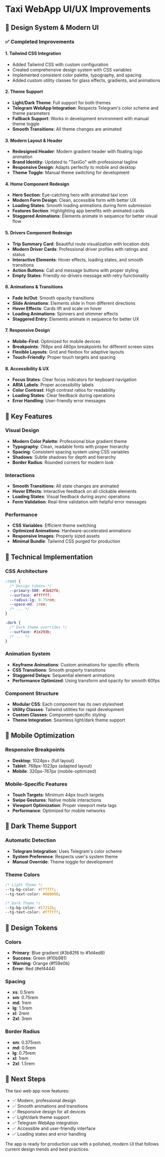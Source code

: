 # Taxi WebApp UI/UX Improvements

## 🎨 Design System & Modern UI

### ✅ Completed Improvements

#### 1. **Tailwind CSS Integration**
- Added Tailwind CSS with custom configuration
- Created comprehensive design system with CSS variables
- Implemented consistent color palette, typography, and spacing
- Added custom utility classes for glass effects, gradients, and animations

#### 2. **Theme Support**
- **Light/Dark Theme**: Full support for both themes
- **Telegram WebApp Integration**: Respects Telegram's color scheme and theme parameters
- **Fallback Support**: Works in development environment with manual theme toggle
- **Smooth Transitions**: All theme changes are animated

#### 3. **Modern Layout & Header**
- **Redesigned Header**: Modern gradient header with floating logo animation
- **Brand Identity**: Updated to "TaxiGo" with professional tagline
- **Responsive Design**: Adapts perfectly to mobile and desktop
- **Theme Toggle**: Manual theme switching for development

#### 4. **Home Component Redesign**
- **Hero Section**: Eye-catching hero with animated taxi icon
- **Modern Form Design**: Clean, accessible form with better UX
- **Loading States**: Smooth loading animations during form submission
- **Features Section**: Highlighting app benefits with animated cards
- **Staggered Animations**: Elements animate in sequence for better visual flow

#### 5. **Drivers Component Redesign**
- **Trip Summary Card**: Beautiful route visualization with location dots
- **Modern Driver Cards**: Professional driver profiles with ratings and status
- **Interactive Elements**: Hover effects, loading states, and smooth transitions
- **Action Buttons**: Call and message buttons with proper styling
- **Empty States**: Friendly no-drivers message with retry functionality

#### 6. **Animations & Transitions**
- **Fade In/Out**: Smooth opacity transitions
- **Slide Animations**: Elements slide in from different directions
- **Hover Effects**: Cards lift and scale on hover
- **Loading Animations**: Spinners and shimmer effects
- **Staggered Entry**: Elements animate in sequence for better UX

#### 7. **Responsive Design**
- **Mobile-First**: Optimized for mobile devices
- **Breakpoints**: 768px and 480px breakpoints for different screen sizes
- **Flexible Layouts**: Grid and flexbox for adaptive layouts
- **Touch-Friendly**: Proper touch targets and spacing

#### 8. **Accessibility & UX**
- **Focus States**: Clear focus indicators for keyboard navigation
- **ARIA Labels**: Proper accessibility labels
- **Color Contrast**: High contrast ratios for readability
- **Loading States**: Clear feedback during operations
- **Error Handling**: User-friendly error messages

## 🎯 Key Features

### Visual Design
- **Modern Color Palette**: Professional blue gradient theme
- **Typography**: Clean, readable fonts with proper hierarchy
- **Spacing**: Consistent spacing system using CSS variables
- **Shadows**: Subtle shadows for depth and hierarchy
- **Border Radius**: Rounded corners for modern look

### Interactions
- **Smooth Transitions**: All state changes are animated
- **Hover Effects**: Interactive feedback on all clickable elements
- **Loading States**: Visual feedback during async operations
- **Form Validation**: Real-time validation with helpful error messages

### Performance
- **CSS Variables**: Efficient theme switching
- **Optimized Animations**: Hardware-accelerated animations
- **Responsive Images**: Properly sized assets
- **Minimal Bundle**: Tailwind CSS purged for production

## 🚀 Technical Implementation

### CSS Architecture
```css
:root {
  /* Design tokens */
  --primary-500: #3b82f6;
  --surface: #ffffff;
  --radius-lg: 0.75rem;
  --space-md: 1rem;
  /* ... */
}

.dark {
  /* Dark theme overrides */
  --surface: #1e293b;
  /* ... */
}
```

### Animation System
- **Keyframe Animations**: Custom animations for specific effects
- **CSS Transitions**: Smooth property transitions
- **Staggered Delays**: Sequential element animations
- **Performance Optimized**: Using transform and opacity for smooth 60fps

### Component Structure
- **Modular CSS**: Each component has its own stylesheet
- **Utility Classes**: Tailwind utilities for rapid development
- **Custom Classes**: Component-specific styling
- **Theme Integration**: Seamless light/dark theme support

## 📱 Mobile Optimization

### Responsive Breakpoints
- **Desktop**: 1024px+ (full layout)
- **Tablet**: 768px-1023px (adapted layout)
- **Mobile**: 320px-767px (mobile-optimized)

### Mobile-Specific Features
- **Touch Targets**: Minimum 44px touch targets
- **Swipe Gestures**: Native mobile interactions
- **Viewport Optimization**: Proper viewport meta tags
- **Performance**: Optimized for mobile networks

## 🌙 Dark Theme Support

### Automatic Detection
- **Telegram Integration**: Uses Telegram's color scheme
- **System Preference**: Respects user's system theme
- **Manual Override**: Theme toggle for development

### Theme Colors
```css
/* Light Theme */
--tg-bg-color: #ffffff;
--tg-text-color: #000000;

/* Dark Theme */
--tg-bg-color: #17212b;
--tg-text-color: #ffffff;
```

## 🎨 Design Tokens

### Colors
- **Primary**: Blue gradient (#3b82f6 to #1d4ed8)
- **Success**: Green (#10b981)
- **Warning**: Orange (#f59e0b)
- **Error**: Red (#ef4444)

### Spacing
- **xs**: 0.5rem
- **sm**: 0.75rem
- **md**: 1rem
- **lg**: 1.5rem
- **xl**: 2rem
- **2xl**: 3rem

### Border Radius
- **sm**: 0.375rem
- **md**: 0.5rem
- **lg**: 0.75rem
- **xl**: 1rem
- **2xl**: 1.5rem

## 🚀 Next Steps

The taxi web app now features:
- ✅ Modern, professional design
- ✅ Smooth animations and transitions
- ✅ Responsive design for all devices
- ✅ Light/dark theme support
- ✅ Telegram WebApp integration
- ✅ Accessible and user-friendly interface
- ✅ Loading states and error handling

The app is ready for production use with a polished, modern UI that follows current design trends and best practices.




